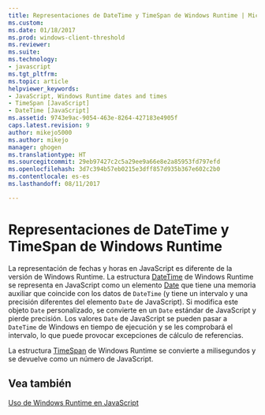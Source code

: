 ```yaml
---
title: Representaciones de DateTime y TimeSpan de Windows Runtime | Microsoft Docs
ms.custom: 
ms.date: 01/18/2017
ms.prod: windows-client-threshold
ms.reviewer: 
ms.suite: 
ms.technology:
- javascript
ms.tgt_pltfrm: 
ms.topic: article
helpviewer_keywords:
- JavaScript, Windows Runtime dates and times
- TimeSpan [JavaScript]
- DateTime [JavaScript]
ms.assetid: 9743e9ac-9054-463e-8264-427183e4905f
caps.latest.revision: 9
author: mikejo5000
ms.author: mikejo
manager: ghogen
ms.translationtype: HT
ms.sourcegitcommit: 29eb97427c2c5a29ee9a66e8e2a85953fd797efd
ms.openlocfilehash: 3d7c394b57eb0215e3dff857d935b367e602c2b0
ms.contentlocale: es-es
ms.lasthandoff: 08/11/2017

---
```

# <a name="windows-runtime-datetime-and-timespan-representations"></a>Representaciones de DateTime y TimeSpan de Windows Runtime
La representación de fechas y horas en JavaScript es diferente de la versión de Windows Runtime. La estructura [DateTime](http://msdn.microsoft.com/library/windows/apps/windows.foundation.datetime.aspx) de Windows Runtime se representa en JavaScript como un elemento [Date](../javascript/reference/date-object-javascript.md) que tiene una memoria auxiliar que coincide con los datos de `DateTime` (y tiene un intervalo y una precisión diferentes del elemento `Date` de JavaScript). Si modifica este objeto `Date` personalizado, se convierte en un `Date` estándar de JavaScript y pierde precisión. Los valores `Date` de JavaScript se pueden pasar a `DateTime` de Windows en tiempo de ejecución y se les comprobará el intervalo, lo que puede provocar excepciones de cálculo de referencias.  
  
 La estructura [TimeSpan](http://msdn.microsoft.com/en-us/c5defb66-819c-4796-85b5-07ed249a5d86) de Windows Runtime se convierte a milisegundos y se devuelve como un número de JavaScript.  
  
## <a name="see-also"></a>Vea también  
 [Uso de Windows Runtime en JavaScript](../jswinrt/using-the-windows-runtime-in-javascript.md)
